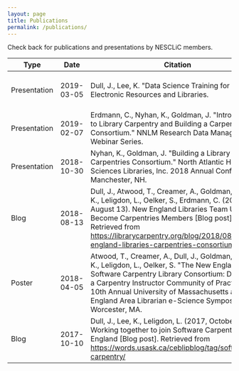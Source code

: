 ```yaml
---
layout: page
title: Publications
permalink: /publications/
---
```

Check back for publications and presentations by NESCLiC members. 

Type | Date | Citation | Link 
---|---|---|---
Presentation|2019-03-05|Dull, J., Lee, K. "Data Science Training for All." Electronic Resources and Libraries.|[Presentation slides](home/publications/Data Science Training for All.pdf)      
Presentation|2019-02-07|Erdmann, C., Nyhan, K., Goldman, J. "Introduction to Library Carpentry and Building a Carpentries Consortium." NNLM Research Data Management Webinar Series.|[Presentation Slides](http://bit.ly/NESCLiC-NNLM-2019) 
Presentation|2018-10-30|Nyhan, K., Goldman, J. "Building a Library Carpentries Consortium." North Atlantic Health Sciences Libraries, Inc. 2018 Annual Conference, Manchester, NH.|[Presentation Slides](https://bit.ly/NESCLiC-NAHSL18) 
Blog|2018-08-13|Dull, J., Atwood, T., Creamer, A., Goldman, J., Lee, K., Leligdon, L., Oelker, S., Erdmann, C. (2018, August 13). New England Libraries Team Up to Become Carpentries Members [Blog post]. Retrieved from https://librarycarpentry.org/blog/2018/08/13/new-england-libraries-carpentries-consortium/|[Post](https://librarycarpentry.org/blog/2018/08/13/new-england-libraries-carpentries-consortium/)
Poster|2018-04-05|Atwood, T., Creamer, A., Dull, J., Goldman, J., Lee, K., Leligdon, L., Oelker, S. "The New England Software Carpentry Library Consortium: Developing a Carpentry Instructor Community of Practice." The 10th Annual University of Massachusetts and New England Area Librarian e-Science Symposium, Worcester, MA.|[Poster PDF](../blob/pubs/20180404_eSciencePoster.pdf)
Blog|2017-10-10|Dull, J., Lee, K., Leligdon, L. (2017, October 10). Working together to join Software Carpentry in New England [Blog post]. Retrieved from https://words.usask.ca/ceblipblog/tag/software-carpentry/|[Post](https://words.usask.ca/ceblipblog/tag/software-carpentry/)
